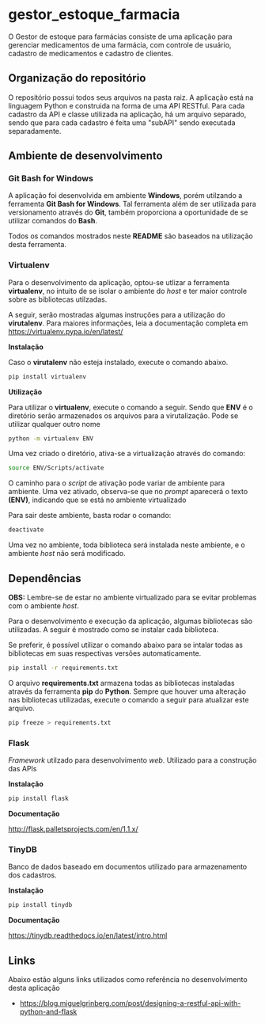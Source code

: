 # gestor_estoque_farmacia

O Gestor de estoque para farmácias consiste de uma aplicação para gerenciar medicamentos de uma farmácia, com controle de usuário, cadastro de medicamentos e cadastro de clientes.

## Organização do repositório

O repositório possui todos seus arquivos na pasta raiz. A aplicação está na linguagem Python e construida na forma de uma API RESTful. Para cada cadastro da API e classe utilizada na aplicação, há um arquivo separado, sendo que para cada cadastro é feita uma "subAPI" sendo executada separadamente.

## Ambiente de desenvolvimento

### Git Bash for Windows

A aplicação foi desenvolvida em ambiente **Windows**, porém utilzando a ferramenta **Git Bash for Windows**. Tal ferramenta além de ser utilizada para versionamento através do **Git**, também proporciona a oportunidade de se utilizar comandos do **Bash**.

Todos os comandos mostrados neste **README** são baseados na utilização desta ferramenta.

### Virtualenv

Para o desenvolvimento da aplicação, optou-se utlizar a ferramenta **virtualenv**, no intuito de se isolar o ambiente do *host* e ter maior controle sobre as bibliotecas utilzadas.

A seguir, serão mostradas algumas instruções para a utilização do **virutalenv**. Para maiores informações, leia a documentação completa em <https://virtualenv.pypa.io/en/latest/>

**Instalação**

Caso o **virutalenv** não esteja instalado, execute o comando abaixo.

```bash
pip install virtualenv
```

**Utilização**

Para utilizar o **virtualenv**, execute o comando a seguir. Sendo que **ENV** é o diretório serão armazenados os arquivos para a virutalização. Pode se utilizar qualquer outro nome

```bash
python -m virtualenv ENV
```

Uma vez criado o diretório, ativa-se a virtualização através do comando:

```bash
source ENV/Scripts/activate
```

O caminho para o *script* de ativação pode variar de ambiente para ambiente. Uma vez ativado, observa-se que no *prompt* aparecerá o texto **(ENV)**, indicando que se está no ambiente virtualizado

Para sair deste ambiente, basta rodar o comando:

```bash
deactivate
```

Uma vez no ambiente, toda biblioteca será instalada neste ambiente, e o ambiente *host* não será modificado.

## Dependências

**OBS:** Lembre-se de estar no ambiente virtualizado para se evitar problemas com o ambiente *host*.

Para o desenvolvimento e execução da aplicação, algumas bibliotecas são utilizadas. A seguir é mostrado como se instalar cada biblioteca.

Se preferir, é possível utilizar o comando abaixo para se intalar todas as bibliotecas em suas respectivas versões automaticamente. 

```bash
pip install -r requirements.txt
```

O arquivo **requirements.txt** armazena todas as bibliotecas instaladas através da ferramenta **pip** do **Python**. Sempre que houver uma alteração nas bibliotecas utilizadas, execute o comando a seguir para atualizar este arquivo.

```bash
pip freeze > requirements.txt
```

### Flask

*Framework* utilzado para desenvolvimento *web*. Utilizado para a construção das APIs

**Instalação**

```bash
pip install flask
```

**Documentação**

<http://flask.palletsprojects.com/en/1.1.x/>

### TinyDB

Banco de dados baseado em documentos utilizado para armazenamento dos cadastros.

**Instalação**

```bash
pip install tinydb
```

**Documentação**

<https://tinydb.readthedocs.io/en/latest/intro.html>

## Links

Abaixo estão alguns links utilizados como referência no desenvolvimento desta aplicação

* <https://blog.miguelgrinberg.com/post/designing-a-restful-api-with-python-and-flask>
